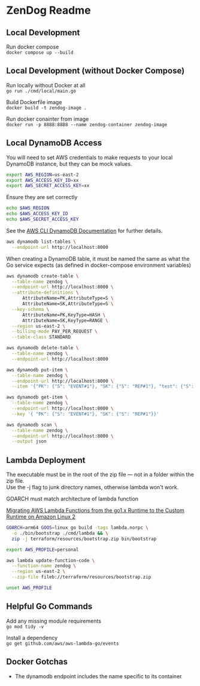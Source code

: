 # ZenDog Readme

## Local Development

Run docker compose  
`docker compose up --build`  

## Local Development (without Docker Compose)

Run locally without Docker at all  
`go run ./cmd/local/main.go`  

Build Dockerfile image  
`docker build -t zendog-image .`  

Run docker conainter from image  
`docker run -p 8888:8888 --name zendog-container zendog-image`  

## Local DynamoDB Access

You will need to set AWS credentials to make requests to your local DynamoDB instance, but they can be mock values.

```bash
export AWS_REGION=us-east-2  
export AWS_ACCESS_KEY_ID=xx  
export AWS_SECRET_ACCESS_KEY=xx  
```

Ensure they are set correctly

```bash
echo $AWS_REGION  
echo $AWS_ACCESS_KEY_ID  
echo $AWS_SECRET_ACCESS_KEY  
```

See the [AWS CLI DynamoDB Documentation](https://docs.aws.amazon.com/amazondynamodb/latest/developerguide/getting-started-step-1.html) for further details.

```bash
aws dynamodb list-tables \
  --endpoint-url http://localhost:8000
```

When creating a DynamoDB table, it must be named the same as what the Go service expects (as defined in docker-compose environment variables)

```bash
aws dynamodb create-table \
  --table-name zendog \
  --endpoint-url http://localhost:8000 \
  --attribute-definitions \
      AttributeName=PK,AttributeType=S \
      AttributeName=SK,AttributeType=S \
  --key-schema \
      AttributeName=PK,KeyType=HASH \
      AttributeName=SK,KeyType=RANGE \
  --region us-east-2 \
  --billing-mode PAY_PER_REQUEST \
  --table-class STANDARD
```

```bash
aws dynamodb delete-table \
  --table-name zendog \
  --endpoint-url http://localhost:8000
```

```bash
aws dynamodb put-item \
  --table-name zendog \
  --endpoint-url http://localhost:8000 \
  --item '{"PK": {"S": "EVENT#1"}, "SK": {"S": "REP#1"}, "test": {"S": "test"}}'
```

```bash
aws dynamodb get-item \
  --table-name zendog \
  --endpoint-url http://localhost:8000 \
  --key '{ "PK": {"S": "EVENT#1"}, "SK": {"S": "REP#1"}}'
```

```bash
aws dynamodb scan \
  --table-name zendog \
  --endpoint-url http://localhost:8000 \
  --output json
```

## Lambda Deployment

The executable must be in the root of the zip file — not in a folder within the zip file.  
Use the -j flag to junk directory names, otherwise lambda won't work.

GOARCH must match architecture of lambda function

[Migrating AWS Lambda Functions from the go1.x Runtime to the Custom Runtime on Amazon Linux 2](https://aws.amazon.com/blogs/compute/migrating-aws-lambda-functions-from-the-go1-x-runtime-to-the-custom-runtime-on-amazon-linux-2/)

```bash
GOARCH=arm64 GOOS=linux go build -tags lambda.norpc \
  -o ./bin/bootstrap ./cmd/lambda && \
  zip -j terraform/resources/bootstrap.zip bin/bootstrap
```

```bash
export AWS_PROFILE=personal

aws lambda update-function-code \
  --function-name zendog \
  --region us-east-2 \
  --zip-file fileb://terraform/resources/bootstrap.zip

unset AWS_PROFILE
```

## Helpful Go Commands

Add any missing module requirements  
`go mod tidy -v`  

Install a dependency  
`go get github.com/aws/aws-lambda-go/events`

## Docker Gotchas

- The dynamodb endpoint includes the name specific to its container
